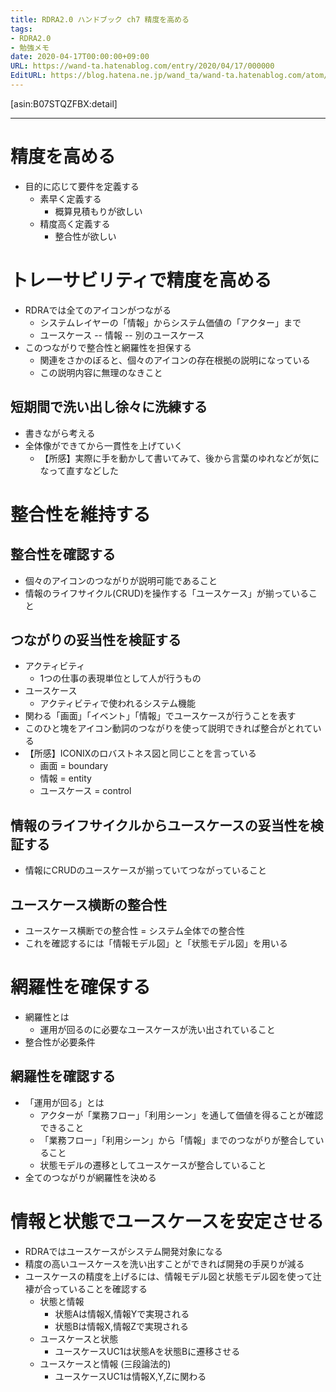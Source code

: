 ```yaml
---
title: RDRA2.0 ハンドブック ch7 精度を高める
tags:
- RDRA2.0
- 勉強メモ
date: 2020-04-17T00:00:00+09:00
URL: https://wand-ta.hatenablog.com/entry/2020/04/17/000000
EditURL: https://blog.hatena.ne.jp/wand_ta/wand-ta.hatenablog.com/atom/entry/26006613552810436
---
```


[asin:B07STQZFBX:detail]

-------------------------------------

# 精度を高める #

- 目的に応じて要件を定義する
  - 素早く定義する
    - 概算見積もりが欲しい
  - 精度高く定義する
    - 整合性が欲しい

# トレーサビリティで精度を高める #

- RDRAでは全てのアイコンがつながる
  - システムレイヤーの「情報」からシステム価値の「アクター」まで
  - ユースケース -- 情報 -- 別のユースケース
- このつながりで整合性と網羅性を担保する
  - 関連をさかのぼると、個々のアイコンの存在根拠の説明になっている
  - この説明内容に無理のなきこと


## 短期間で洗い出し徐々に洗練する ##

- 書きながら考える
- 全体像ができてから一貫性を上げていく
  - 【所感】実際に手を動かして書いてみて、後から言葉のゆれなどが気になって直すなどした


# 整合性を維持する #


## 整合性を確認する ##

- 個々のアイコンのつながりが説明可能であること
- 情報のライフサイクル(CRUD)を操作する「ユースケース」が揃っていること


## つながりの妥当性を検証する ##

- アクティビティ
  - 1つの仕事の表現単位として人が行うもの
- ユースケース
  - アクティビティで使われるシステム機能
- 関わる「画面」「イベント」「情報」でユースケースが行うことを表す
- このひと塊をアイコン動詞のつながりを使って説明できれば整合がとれている
- 【所感】ICONIXのロバストネス図と同じことを言っている
  - 画面 = boundary
  - 情報 = entity
  - ユースケース = control


## 情報のライフサイクルからユースケースの妥当性を検証する ##

- 情報にCRUDのユースケースが揃っていてつながっていること

## ユースケース横断の整合性 ##

- ユースケース横断での整合性 = システム全体での整合性
- これを確認するには「情報モデル図」と「状態モデル図」を用いる



# 網羅性を確保する #

- 網羅性とは
  - 運用が回るのに必要なユースケースが洗い出されていること
- 整合性が必要条件

## 網羅性を確認する ##

- 「運用が回る」とは
  - アクターが「業務フロー」「利用シーン」を通して価値を得ることが確認できること
  - 「業務フロー」「利用シーン」から「情報」までのつながりが整合していること
  - 状態モデルの遷移としてユースケースが整合していること
- 全てのつながりが網羅性を決める


# 情報と状態でユースケースを安定させる #

- RDRAではユースケースがシステム開発対象になる
- 精度の高いユースケースを洗い出すことができれば開発の手戻りが減る
- ユースケースの精度を上げるには、情報モデル図と状態モデル図を使って辻褄が合っていることを確認する
  - 状態と情報
    - 状態Aは情報X,情報Yで実現される
    - 状態Bは情報X,情報Zで実現される
  - ユースケースと状態
    - ユースケースUC1は状態Aを状態Bに遷移させる
  - ユースケースと情報 (三段論法的)
    - ユースケースUC1は情報X,Y,Zに関わる
